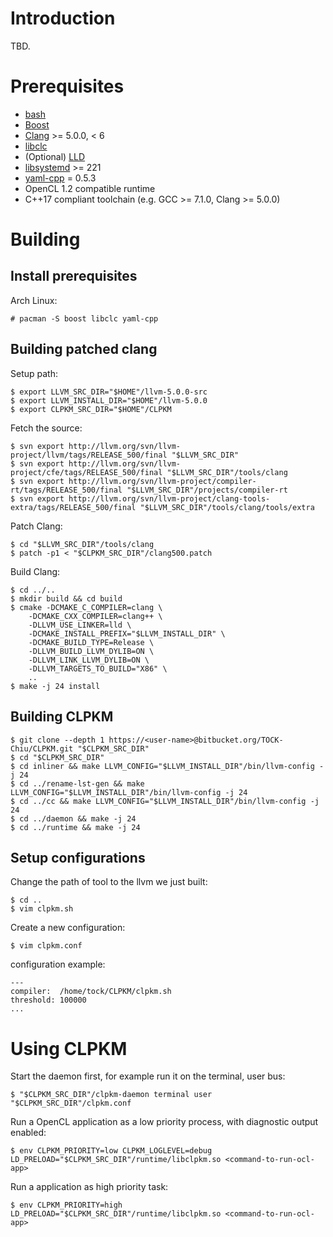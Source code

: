 Introduction
====================
TBD.

Prerequisites
====================
-   [bash](https://www.gnu.org/software/bash/)
-   [Boost](http://www.boost.org/)
-   [Clang](https://clang.llvm.org) >= 5.0.0, < 6
-   [libclc](https://libclc.llvm.org)
-   (Optional) [LLD](https://lld.llvm.org/)
-   [libsystemd](https://github.com/systemd/systemd) >= 221
-   [yaml-cpp](https://github.com/jbeder/yaml-cpp) = 0.5.3
-   OpenCL 1.2 compatible runtime
-   C++17 compliant toolchain (e.g. GCC >= 7.1.0, Clang >= 5.0.0)

Building
====================

Install prerequisites
--------------------
Arch Linux:

	# pacman -S boost libclc yaml-cpp

Building patched clang
--------------------
Setup path:

```
$ export LLVM_SRC_DIR="$HOME"/llvm-5.0.0-src
$ export LLVM_INSTALL_DIR="$HOME"/llvm-5.0.0
$ export CLPKM_SRC_DIR="$HOME"/CLPKM
```

Fetch the source:

```
$ svn export http://llvm.org/svn/llvm-project/llvm/tags/RELEASE_500/final "$LLVM_SRC_DIR"
$ svn export http://llvm.org/svn/llvm-project/cfe/tags/RELEASE_500/final "$LLVM_SRC_DIR"/tools/clang
$ svn export http://llvm.org/svn/llvm-project/compiler-rt/tags/RELEASE_500/final "$LLVM_SRC_DIR"/projects/compiler-rt
$ svn export http://llvm.org/svn/llvm-project/clang-tools-extra/tags/RELEASE_500/final "$LLVM_SRC_DIR"/tools/clang/tools/extra
```

Patch Clang:

```
$ cd "$LLVM_SRC_DIR"/tools/clang
$ patch -p1 < "$CLPKM_SRC_DIR"/clang500.patch
```

Build Clang:

```
$ cd ../..
$ mkdir build && cd build
$ cmake -DCMAKE_C_COMPILER=clang \
    -DCMAKE_CXX_COMPILER=clang++ \
    -DLLVM_USE_LINKER=lld \
    -DCMAKE_INSTALL_PREFIX="$LLVM_INSTALL_DIR" \
    -DCMAKE_BUILD_TYPE=Release \
    -DLLVM_BUILD_LLVM_DYLIB=ON \
    -DLLVM_LINK_LLVM_DYLIB=ON \
    -DLLVM_TARGETS_TO_BUILD="X86" \
    ..
$ make -j 24 install
```

Building CLPKM
--------------------

```
$ git clone --depth 1 https://<user-name>@bitbucket.org/TOCK-Chiu/CLPKM.git "$CLPKM_SRC_DIR"
$ cd "$CLPKM_SRC_DIR"
$ cd inliner && make LLVM_CONFIG="$LLVM_INSTALL_DIR"/bin/llvm-config -j 24
$ cd ../rename-lst-gen && make LLVM_CONFIG="$LLVM_INSTALL_DIR"/bin/llvm-config -j 24
$ cd ../cc && make LLVM_CONFIG="$LLVM_INSTALL_DIR"/bin/llvm-config -j 24
$ cd ../daemon && make -j 24
$ cd ../runtime && make -j 24
```

Setup configurations
--------------------
Change the path of tool to the llvm we just built:

```
$ cd ..
$ vim clpkm.sh
```

Create a new configuration:

	$ vim clpkm.conf

configuration example:

```
---
compiler:  /home/tock/CLPKM/clpkm.sh
threshold: 100000
...
```

Using CLPKM
====================
Start the daemon first, for example run it on the terminal, user bus:

	$ "$CLPKM_SRC_DIR"/clpkm-daemon terminal user "$CLPKM_SRC_DIR"/clpkm.conf

Run a OpenCL application as a low priority process, with diagnostic output enabled:

	$ env CLPKM_PRIORITY=low CLPKM_LOGLEVEL=debug LD_PRELOAD="$CLPKM_SRC_DIR"/runtime/libclpkm.so <command-to-run-ocl-app>

Run a application as high priority task:

	$ env CLPKM_PRIORITY=high LD_PRELOAD="$CLPKM_SRC_DIR"/runtime/libclpkm.so <command-to-run-ocl-app>
